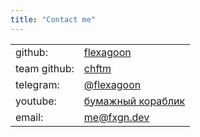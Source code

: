 ```yaml
---
title: "Contact me"
---
```


<!-- I'm using an html table instead of a markdown table
because I don't need a thead -->

<table>
  <tbody>
    <tr>
      <td>github:</td>
      <td><a href="https://github.com/flexagoon">flexagoon</a></td>
    </tr>
    <tr>
      <td>team github:</td>
      <td><a href="https://github.com/chftm">chftm</a></td>
    </tr>
    <tr>
      <td>telegram:</td>
      <td><a href="https://t.me/flexagoon">@flexagoon</a></td>
    </tr>
    <tr>
      <td>youtube:</td>
      <td><a href="https://youtube.com/channel/UCT_zuaWs6SitJF2lvuHO7xw">бумажный кораблик</a></td>
    </tr>
    <tr>
      <td>email:</td>
      <td><a href="mailto:me@fxgn.dev">me@fxgn.dev</a></td>
    </tr>
  </tbody>
</table>

